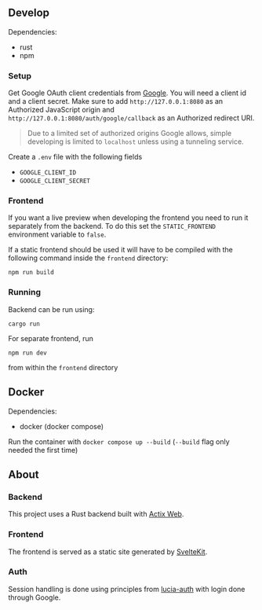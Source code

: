 ## Develop
Dependencies:
- rust
- npm


### Setup
Get Google OAuth client credentials from [Google](https://console.developers.google.com/). You will need a client id and a client secret.
Make sure to add `http://127.0.0.1:8080` as an Authorized JavaScript origin and `http://127.0.0.1:8080/auth/google/callback`
as an Authorized redirect URI.

> Due to a limited set of authorized origins Google allows, simple developing is limited to `localhost` 
unless using a tunneling service.

Create a `.env` file with the following fields
- `GOOGLE_CLIENT_ID`
- `GOOGLE_CLIENT_SECRET`

### Frontend
If you want a live preview when developing the frontend you need to run it separately from the backend. To do this
set the `STATIC_FRONTEND` environment variable to `false`.

If a static frontend should be used it will have to be compiled with the following command inside the `frontend` directory:

```npm run build```

### Running
Backend can be run using:

```cargo run```

For separate frontend, run

```npm run dev```

from within the `frontend` directory

## Docker
Dependencies:
- docker (docker compose)

Run the container with `docker compose up --build` (`--build` flag only needed the first time)

## About

### Backend
This project uses a Rust backend built with [Actix Web](https://actix.rs).

### Frontend
The frontend is served as a static site generated by [SvelteKit](https://svelte.dev).

### Auth
Session handling is done using principles from [lucia-auth](https://lucia-auth.com) with login done through Google.
